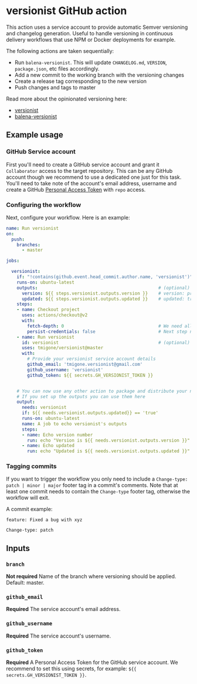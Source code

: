 # versionist GitHub action

This action uses a service account to provide automatic Semver versioning and changelog generation. Useful to handle versioning in continuous delivery workflows that use NPM or Docker deployments for example.
 
The following actions are taken sequentially:

- Run `balena-versionist`. This will update `CHANGELOG.md`, `VERSION`, `package.json`, etc files accordingly.
- Add a new commit to the working branch with the versioning changes
- Create a release tag corresponding to the new version
- Push changes and tags to master

Read more about the opinionated versioning here:
- [versionist](https://github.com/balena-io/versionist)
- [balena-versionist](https://github.com/balena-io/balena-versionist)

## Example usage

### GitHub Service account
First you'll need to create a GitHub service account and grant it `Collaborator` access to the target repository. This can be any GitHub account though we recommend to use a dedicated one just for this task. You'll need to take note of the account's email address, username and create a GitHub [Personal Access Token](https://docs.github.com/en/free-pro-team@latest/github/authenticating-to-github/creating-a-personal-access-token) with `repo` access.

### Configuring the workflow
Next, configure your workflow. Here is an example:

```yaml
name: Run versionist
on:
  push:
    branches:
      - master

jobs:

  versionist:
    if: "!contains(github.event.head_commit.author.name, 'versionist')"   # Ignore push events made by the service account
    runs-on: ubuntu-latest
    outputs:                                              # (optional) Only if you want to use them in next jobs
      version: ${{ steps.versionist.outputs.version }}    # version: project's version after running versionist
      updated: ${{ steps.versionist.outputs.updated }}    # updated: true if the version has been updated
    steps: 
    - name: Checkout project
      uses: actions/checkout@v2
      with:
        fetch-depth: 0                                    # We need all commits and tags
        persist-credentials: false                        # Next step needs to use service account's token
    - name: Run versionist
      id: versionist                                      # (optional) Only needed if using outputs
      uses: tmigone/versionist@master
      with:
        # Provide your versionist service account details
        github_email: 'tmigone.versionist@gmail.com'
        github_username: 'versionist'
        github_token: ${{ secrets.GH_VERSIONIST_TOKEN }}


    # You can now use any other action to package and distribute your new release (NPM, docker, etc)
    # If you set up the outputs you can use them here
    output:
      needs: versionist
      if: ${{ needs.versionist.outputs.updated}} == 'true'
      runs-on: ubuntu-latest
      name: A job to echo versionist's outputs
      steps:
      - name: Echo version number
        run: echo "Version is ${{ needs.versionist.outputs.version }}"
      - name: Echo updated
        run: echo "Updated is ${{ needs.versionist.outputs.updated }}"

```

### Tagging commits

If you want to trigger the workflow you only need to include a `Change-type: patch | minor | major` footer tag in a commit's comments. Note that at least one commit needs to contain the `Change-type` footer tag, otherwise the workflow will exit.

 A commit example:

```
feature: Fixed a bug with xyz

Change-type: patch
```

## Inputs

### `branch`

**Not required** Name of the branch where versioning should be applied. Default: master.

### `github_email`

**Required** The service account's email address.

### `github_username`

**Required** The service account's username.

### `github_token`

**Required** A Personal Access Token for the GitHub service account. We recommend to set this using secrets, for example: `${{ secrets.GH_VERSIONIST_TOKEN }}`.
